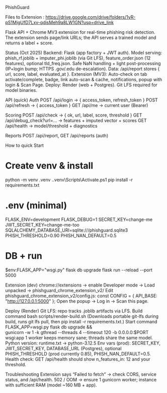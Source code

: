 ﻿PhishGuard

Files to Extension : 
https://drive.google.com/drive/folders/1yR-pS1MigUfD7Lxv-qdisMeh9a8LW1GN?usp=drive_link

Flask API + Chrome MV3 extension for real-time phishing risk detection.
The extension sends page/link URLs; the API serves a trained model and returns a label + score.



Status (Oct 2025)
Backend: Flask (app factory + JWT auth).
Model serving: phish_rf.joblib + imputer_phi.joblib (via Git LFS), feature_order.json (12 features), optional tld_freq.json.
Safe NaN handling + light post-processing (IP+login bump; HTTPS .gov/.edu de-escalation).
Data: /api/report stores { url, score, label, evaluated_at }.
Extension (MV3): Auto-check on tab activate/complete, badge, link auto-scan & cache, notifications, popup with login & Scan Page.
Deploy: Render (web + Postgres). Git LFS required for model binaries.



API (quick)
Auth
POST /api/login → { access_token, refresh_token }
POST /api/refresh → { access_token }
GET /api/me → current user (Bearer)

Scoring
POST /api/check → { ok, url, label, score, threshold }
GET /api/debug_check?url=... → features + imputed vector + scores
GET /api/health → model/threshold + diagnostics

Reports
POST /api/report, GET /api/reports (auth)




How to quick Start 
# Create venv & install
python -m venv .venv
.\.venv\Scripts\Activate.ps1
pip install -r requirements.txt

# .env (minimal)
FLASK_ENV=development
FLASK_DEBUG=1
SECRET_KEY=change-me
JWT_SECRET_KEY=change-me-too
SQLALCHEMY_DATABASE_URI=sqlite:///phishguard.sqlite3
PHISH_THRESHOLD=0.90
PHISH_NAN_DEFAULT=0.5

# DB + run
$env:FLASK_APP="wsgi.py"
flask db upgrade
flask run --reload --port 5000



Extension (dev)
chrome://extensions → enable Developer mode → Load unpacked → phishguard_chrome_extension_v2/
Edit phishguard_chrome_extension_v2/config.js:
const CONFIG = { API_BASE: "http://127.0.0.1:5000" };
Open the popup → Log in → Scan this page.



Deploy (Render)
Git LFS: repo tracks .joblib artifacts via LFS.
Build command
bash scripts/render-build.sh
(Downloads portable git-lfs during build, runs git lfs pull, then pip install -r requirements.txt.)
Start command
FLASK_APP=wsgi.py flask db upgrade && \
gunicorn -w 1 -k gthread --threads 4 --timeout 120 -b 0.0.0.0:$PORT wsgi:app
1 worker keeps memory sane; threads share the same model.
Python version: runtime.txt → python-3.12.5
Env vars (prod): SECRET_KEY, JWT_SECRET_KEY, DATABASE_URL (Postgres), optional PHISH_THRESHOLD (prod currently 0.85), PHISH_NAN_DEFAULT=0.5.
Health check: GET /api/health should show n_features_in: 12 and your threshold.


Troubleshooting
Extension says “Failed to fetch” → check CORS, service status, and /api/health.
502 / OOM → ensure 1 gunicorn worker; instance with sufficient RAM (model ~160 MB + app).
